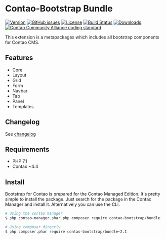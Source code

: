 Contao-Bootstrap Bundle
=======================

[![Version](http://img.shields.io/packagist/v/contao-bootstrap/bundle.svg?style=for-the-badge&label=Latest)](http://packagist.org/packages/contao-bootstrap/bundle)
[![GitHub issues](https://img.shields.io/github/issues/beberlei/assert.svg?style=for-the-badge&logo=github)](https://github.com/beberlei/assert/issues)
[![License](http://img.shields.io/packagist/l/contao-bootstrap/bundle.svg?style=for-the-badge&label=License)](http://packagist.org/packages/contao-bootstrap/bundle)
[![Build Status](http://img.shields.io/travis/contao-bootstrap/bundle/master.svg?style=for-the-badge&logo=travis)](https://travis-ci.org/contao-bootstrap/bundle)
[![Downloads](http://img.shields.io/packagist/dt/contao-bootstrap/bundle.svg?style=for-the-badge&label=Total+downloads)](http://packagist.org/packages/contao-bootstrap/bundle)
[![Contao Community Alliance coding standard](http://img.shields.io/badge/cca-coding_standard-red.svg?style=for-the-badge)](https://github.com/contao-community-alliance/coding-standard)

This extension is a metapackages which includes all bootstrap components for Contao CMS.

Features
--------

 - Core
 - Layout
 - Grid 
 - Form
 - Navbar
 - Tab
 - Panel
 - Templates
 
Changelog
---------

See [changelog](CHANGELOG.md)
 
Requirements
------------

 - PHP 7.1
 - Contao ~4.4
 
 
Install
-------

Bootstrap for Contao is prepared for the Contao Managed Edition. It's pretty simple to install the package. 
Just search for the package in the Contao Manager and install it. Alternatively you can use the CLI.  

```bash
# Using the contao manager
$ php contao-manager.phar.php composer require contao-bootstrap/bundle~2.1

# Using composer directly
$ php composer.phar require contao-bootstrap/bundle~2.1
```
